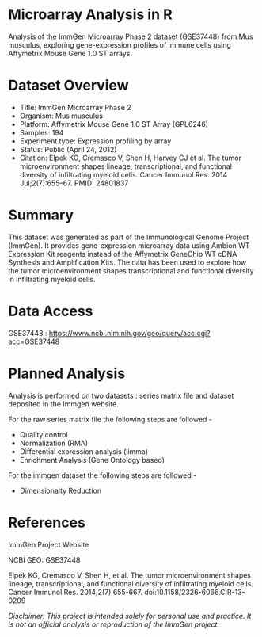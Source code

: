 # Microarray Analysis in R

Analysis of the ImmGen Microarray Phase 2 dataset (GSE37448) from Mus musculus, exploring gene-expression profiles of immune cells using Affymetrix Mouse Gene 1.0 ST arrays.

# Dataset Overview

- Title: ImmGen Microarray Phase 2
- Organism: Mus musculus
- Platform: Affymetrix Mouse Gene 1.0 ST Array (GPL6246)
- Samples: 194
- Experiment type: Expression profiling by array
- Status: Public (April 24, 2012)
- Citation:
Elpek KG, Cremasco V, Shen H, Harvey CJ et al. The tumor microenvironment shapes lineage, transcriptional, and functional diversity of infiltrating myeloid cells.
Cancer Immunol Res. 2014 Jul;2(7):655–67. PMID: 24801837

# Summary

This dataset was generated as part of the Immunological Genome Project (ImmGen).
It provides gene-expression microarray data using Ambion WT Expression Kit reagents instead of the Affymetrix GeneChip WT cDNA Synthesis and Amplification Kits.
The data has been used to explore how the tumor microenvironment shapes transcriptional and functional diversity in infiltrating myeloid cells.

# Data Access

GSE37448 : https://www.ncbi.nlm.nih.gov/geo/query/acc.cgi?acc=GSE37448

# Planned Analysis
Analysis is performed on two datasets : series matrix file and dataset deposited in the Immgen website.

For the raw series matrix file the following steps are followed - 
- Quality control
- Normalization (RMA)
- Differential expression analysis (limma)
- Enrichment Analysis (Gene Ontology based)

For the immgen dataset the following steps are followed - 
- Dimensionalty Reduction

# References

ImmGen Project Website

NCBI GEO: GSE37448

Elpek KG, Cremasco V, Shen H, et al. The tumor microenvironment shapes lineage, transcriptional, and functional diversity of infiltrating myeloid cells. Cancer Immunol Res. 2014;2(7):655-667. doi:10.1158/2326-6066.CIR-13-0209

*Disclaimer: This project is intended solely for personal use and practice. It is not an official analysis or reproduction of the ImmGen project.*
